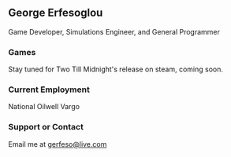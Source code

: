 ## George Erfesoglou

Game Developer,
Simulations Engineer,
and General Programmer

### Games

Stay tuned for Two Till Midnight's release on steam, coming soon. 

### Current Employment

National Oilwell Vargo

### Support or Contact

Email me at gerfeso@live.com
